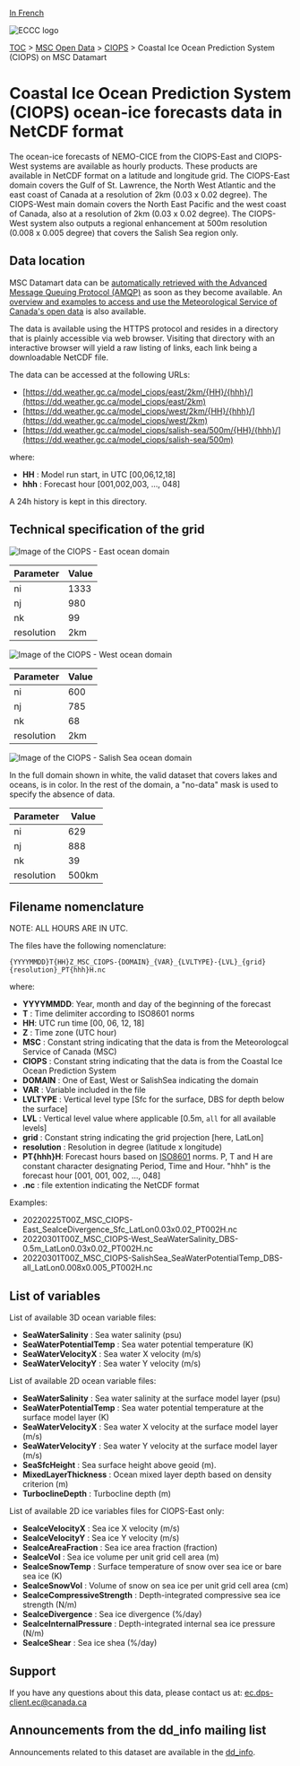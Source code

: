 [In French](readme_spcog-datamart_fr.md)

![ECCC logo](../../img_eccc-logo.png)

[TOC](../../readme_en.md) > [MSC Open Data](../readme_en.md) > [CIOPS](readme_ciops_en.md) > Coastal Ice Ocean Prediction System (CIOPS) on MSC Datamart 

# Coastal Ice Ocean Prediction System (CIOPS) ocean-ice forecasts data in NetCDF format

The ocean-ice forecasts of NEMO-CICE from the CIOPS-East and CIOPS-West systems are available as hourly products. These products are available in NetCDF format on a latitude and longitude grid. The CIOPS-East domain covers the Gulf of St. Lawrence, the North West Atlantic and the east coast of Canada at a resolution of 2km (0.03 x 0.02 degree). The CIOPS-West main domain covers the North East Pacific and the west coast of Canada, also at a resolution of 2km (0.03 x 0.02 degree). The CIOPS-West system also outputs a regional enhancement at 500m resolution (0.008 x 0.005 degree) that covers the Salish Sea region only.

## Data location 

MSC Datamart data can be [automatically retrieved with the Advanced Message Queuing Protocol (AMQP)](../../msc-datamart/amqp_en.md) as soon as they become available. An [overview and examples to access and use the Meteorological Service of Canada's open data](../../usage/readme_en.md) is also available.

The data is available using the HTTPS protocol and resides in a directory that is plainly accessible via web browser. Visiting that directory with an interactive browser will yield a raw listing of links, each link being a downloadable NetCDF file.

The data can be accessed at the following URLs: 

* [https://dd.weather.gc.ca/model_ciops/east/2km/{HH}/{hhh}/](https://dd.weather.gc.ca/model_ciops/east/2km)
* [https://dd.weather.gc.ca/model_ciops/west/2km/{HH}/{hhh}/](https://dd.weather.gc.ca/model_ciops/west/2km)
* [https://dd.weather.gc.ca/model_ciops/salish-sea/500m/{HH}/{hhh}/](https://dd.weather.gc.ca/model_ciops/salish-sea/500m)                  

where:

* __HH__ : Model run start, in UTC [00,06,12,18]
* __hhh__ : Forecast hour [001,002,003, ..., 048] 

A 24h history is kept in this directory.

## Technical specification of the grid

![Image of the CIOPS - East ocean domain](https://collaboration.cmc.ec.gc.ca/cmc/cmos/public_doc/msc-data/nwp_ciops/grille_ciops-east.png)

| Parameter | Value |
| ------ | ------ |
| ni | 1333 |
| nj | 980 |
| nk | 99 |
| resolution | 2km |

![Image of the CIOPS - West ocean domain](https://collaboration.cmc.ec.gc.ca/cmc/cmos/public_doc/msc-data/nwp_ciops/grille_ciops-west.png)

| Parameter | Value |
| ------ | ------ |
| ni | 600 |
| nj | 785 |
| nk | 68 |
| resolution | 2km |

![Image of the CIOPS - Salish Sea ocean domain](https://collaboration.cmc.ec.gc.ca/cmc/cmos/public_doc/msc-data/nwp_ciops/grille_ciops-salishsea.png)

In the full domain shown in white, the valid dataset that covers lakes and oceans, is in color. In the rest of the domain, a "no-data" mask is used to specify the absence of data.

| Parameter | Value |
| ------ | ------ |
| ni | 629 |
| nj | 888 |
| nk | 39 |
| resolution | 500km |

## Filename nomenclature

NOTE: ALL HOURS ARE IN UTC.

The files have the following nomenclature: 

`{YYYYMMDD}T{HH}Z_MSC_CIOPS-{DOMAIN}_{VAR}_{LVLTYPE}-{LVL}_{grid}{resolution}_PT{hhh}H.nc`

where:

* __YYYYMMDD__: Year, month and day of the beginning of the forecast
* __T__ : Time delimiter according to ISO8601 norms
* __HH__: UTC run time [00, 06, 12, 18]
* __Z__ : Time zone (UTC hour)
* __MSC__ : Constant string indicating that the data is from the Meteorologcal Service of Canada (MSC)
* __CIOPS__ : Constant string indicating that the data is from the Coastal Ice Ocean Prediction System
* __DOMAIN__ : One of East, West or SalishSea indicating the domain
* __VAR__ : Variable included in the file 
* __LVLTYPE__ : Vertical level type [Sfc for the surface, DBS for depth below the surface]
* __LVL__ : Vertical level value where applicable [0.5m, `all` for all available levels]
* __grid__ : Constant string indicating the grid projection [here, LatLon]
* __resolution__ : Resolution in degree (latitude x longitude) 
* __PT{hhh}H__: Forecast hours based on [ISO8601](https://en.wikipedia.org/wiki/ISO_8601) norms. P, T and H are constant character designating Period, Time and Hour. "hhh" is the forecast hour [001, 001, 002, ..., 048]
* __.nc__ : file extention indicating the NetCDF format

Examples:

* 20220225T00Z_MSC_CIOPS-East_SeaIceDivergence_Sfc_LatLon0.03x0.02_PT002H.nc
* 20220301T00Z_MSC_CIOPS-West_SeaWaterSalinity_DBS-0.5m_LatLon0.03x0.02_PT002H.nc
* 20220301T00Z_MSC_CIOPS-SalishSea_SeaWaterPotentialTemp_DBS-all_LatLon0.008x0.005_PT002H.nc

## List of variables 

List of available 3D ocean variable files: 

* __SeaWaterSalinity__ : Sea water salinity (psu) 
* __SeaWaterPotentialTemp__ : Sea water potential temperature (K)
* __SeaWaterVelocityX__ : Sea water X velocity (m/s)
* __SeaWaterVelocityY__ : Sea water Y velocity (m/s)

List of available 2D ocean variable files: 

* __SeaWaterSalinity__ : Sea water salinity at the surface model layer (psu) 
* __SeaWaterPotentialTemp__ : Sea water potential temperature at the surface model layer (K)
* __SeaWaterVelocityX__ : Sea water X velocity at the surface model layer (m/s)
* __SeaWaterVelocityY__ : Sea water Y velocity at the surface model layer (m/s)
* __SeaSfcHeight__ : Sea surface height above geoid (m).
* __MixedLayerThickness__ : Ocean mixed layer depth based on density criterion (m)
* __TurboclineDepth__ : Turbocline depth (m)

List of available 2D ice variables files for CIOPS-East only:

* __SeaIceVelocityX__ : Sea ice X velocity (m/s)
* __SeaIceVelocityY__ : Sea ice Y velocity (m/s)
* __SeaIceAreaFraction__ : Sea ice area fraction (fraction)
* __SeaIceVol__ : Sea ice volume per unit grid cell area (m)
* __SeaIceSnowTemp__ : Surface temperature of snow over sea ice or bare sea ice (K)
* __SeaIceSnowVol__ : Volume of snow on sea ice per unit grid cell area (cm)
* __SeaIceCompressiveStrength__ : Depth-integrated compressive sea ice strength (N/m)
* __SeaIceDivergence__ : Sea ice divergence (%/day)
* __SeaIceInternalPressure__ : Depth-integrated internal sea ice pressure (N/m)
* __SeaIceShear__ : Sea ice shea (%/day)

## Support

If you have any questions about this data, please contact us at: [ec.dps-client.ec@canada.ca](mailto:ec.dps-client.ec@canada.ca)

## Announcements from the dd_info mailing list

Announcements related to this dataset are available in the [dd_info](https://lists.ec.gc.ca/cgi-bin/mailman/listinfo/dd_info).

